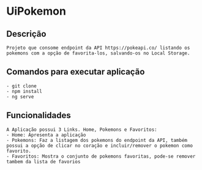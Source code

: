 # UiPokemon


## Descrição
```
Projeto que consome endpoint da API https://pokeapi.co/ listando os pokemons com a opção de favorita-los, salvando-os no Local Storage.
```

## Comandos para executar aplicação
```
- git clone
- npm install
- ng serve
```

## Funcionalidades
```
A Aplicação possui 3 Links. Home, Pokemons e Favoritos:
- Home: Apresenta a aplicação
- Pokemons: Faz a listagem dos pokemons do endpoint da API, também possui a opção de clicar no coração e incluir/remover o pokemon como favorito.
- Favoritos: Mostra o conjunto de pokemons favoritas, pode-se remover tambem da lista de favorios
```